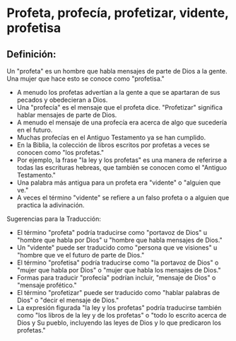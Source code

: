 # Profeta, profecía, profetizar, vidente, profetisa

## Definición: 

Un "profeta" es un hombre que habla mensajes de parte de Dios a la gente. Una mujer que hace esto se conoce como "profetisa."

* A menudo los profetas advertían a la gente a que se apartaran de sus pecados y obedecieran a Dios.
* Una "profecía" es el mensaje que el profeta dice. "Profetizar" significa hablar mensajes de parte de Dios.
* A menudo el mensaje de una profecía era acerca de algo que sucedería en el futuro.
* Muchas profecías en el Antiguo Testamento ya se han cumplido.
* En la Biblia, la colección de libros escritos por profetas a veces se conocen como "los profetas."
* Por ejemplo, la frase "la ley y los profetas" es una manera de referirse a todas las escrituras hebreas, que también se conocen como el "Antiguo Testamento."
* Una palabra más antigua para un profeta era "vidente" o "alguien que ve."
* A veces el término "vidente" se refiere a un falso profeta o a alguien que practica la adivinación.

Sugerencias para la Traducción:

* El término "profeta" podría traducirse como "portavoz de Dios" u "hombre que habla por Dios" u "hombre que habla mensajes de Dios."
* Un "vidente" puede ser traducido como "persona que ve visiones" u "hombre que ve el futuro de parte de Dios."
* El término "profetisa" podría traducirse como "la portavoz de Dios" o "mujer que habla por Dios" o "mujer que habla los mensajes de Dios."
* Formas para traducir "profecía" podrían incluir, "mensaje de Dios" o "mensaje profético."
* El término "profetizar" puede ser traducido como "hablar palabras de Dios" o "decir el mensaje de Dios."
* La expresión figurada "la ley y los profetas" podría traducirse también como "los libros de la ley y de los profetas" o "todo lo escrito acerca de Dios y Su pueblo, incluyendo las leyes de Dios y lo que predicaron los profetas."

